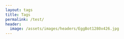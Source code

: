 ```yaml
---
layout: tags
title: Tags
permalink: /test/
header:
  image: /assets/images/headers/EggBot1280x426.jpg
---
```

